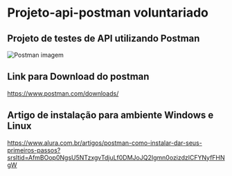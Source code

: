# Projeto-api-postman voluntariado
##  Projeto de testes de API utilizando Postman
![Postman imagem](https://github.com/user-attachments/assets/e527fcaf-e955-4054-bfee-ab81093b0e3f)
## Link para Download do postman
https://www.postman.com/downloads/
## Artigo de instalação para ambiente Windows e Linux
https://www.alura.com.br/artigos/postman-como-instalar-dar-seus-primeiros-passos?srsltid=AfmBOop0NgsU5NTzxgvTdjuLf0DMJoJQ2Igmn0ozizdzlCFYNyfFHNgW


